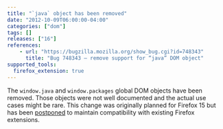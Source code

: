 ```yaml
---
title: "`java` object has been removed"
date: "2012-10-09T06:00:00-04:00"
categories: ["dom"]
tags: []
releases: ["16"]
references:
    - url: "https://bugzilla.mozilla.org/show_bug.cgi?id=748343"
      title: "Bug 748343 – remove support for “java” DOM object"
supported_tools:
  firefox_extension: true
---
```

The `window.java` and `window.packages` global DOM objects have been removed. Those objects were not well documented and the actual use cases might be rare. This change was originally planned for Firefox 15 but has been [postponed](https://bugzilla.mozilla.org/show_bug.cgi?id=778073) to maintain compatibility with existing Firefox extensions.
